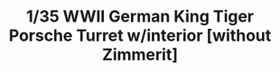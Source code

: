 ---
layout: product
title: "1/35 WWII German King Tiger Porsche Turret w/interior [without Zimmerit]"
price: "7000" 
desc: "Maketa"
img_path: "/assets/img/TAKO2074.jpg"
brand: "N/A"
available: false
special_offer: false
new: false
soon: false
cat: "010000"
subcat: "010200"
subsubcat: "0N/A"
sifra: "TAKO2074"
---